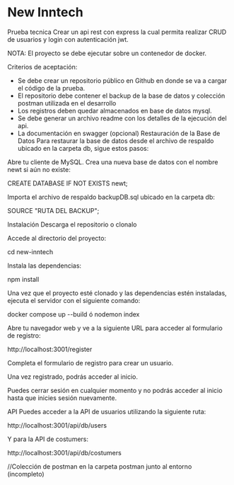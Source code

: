 # New Inntech

Prueba tecnica
Crear un api rest con express la cual permita realizar CRUD de usuarios y login con autenticación jwt.

NOTA: El proyecto se debe ejecutar sobre un contenedor de docker.

Criterios de aceptación:

- Se debe crear un repositorio público en Github en donde se va a cargar el código de la prueba.
- El repositorio debe contener el backup de la base de datos y colección postman utilizada en el desarrollo
- Los registros deben quedar almacenados en base de datos mysql.
- Se debe generar un archivo readme con los detalles de la ejecución del api.
- La documentación en swagger (opcional)
Restauración de la Base de Datos
Para restaurar la base de datos desde el archivo de respaldo ubicado en la carpeta db, sigue estos pasos:

Abre tu cliente de MySQL.
Crea una nueva base de datos con el nombre newt si aún no existe:

CREATE DATABASE IF NOT EXISTS newt;

Importa el archivo de respaldo backupDB.sql ubicado en la carpeta db:

SOURCE "RUTA DEL BACKUP";

Instalación
Descarga el repositorio o clonalo

Accede al directorio del proyecto:

cd new-inntech

Instala las dependencias:

npm install

Una vez que el proyecto esté clonado y las dependencias estén instaladas, ejecuta el servidor con el siguiente comando:

docker compose up --build
ó 
nodemon index

Abre tu navegador web y ve a la siguiente URL para acceder al formulario de registro:

http://localhost:3001/register

Completa el formulario de registro para crear un usuario.

Una vez registrado, podrás acceder al inicio.

Puedes cerrar sesión en cualquier momento y no podrás acceder al inicio hasta que inicies sesión nuevamente.

API
Puedes acceder a la API de usuarios utilizando la siguiente ruta:

http://localhost:3001/api/db/users

Y para la API de costumers:

http://localhost:3001/api/db/costumers


//Colección de postman en la carpeta postman junto al entorno (incompleto)
